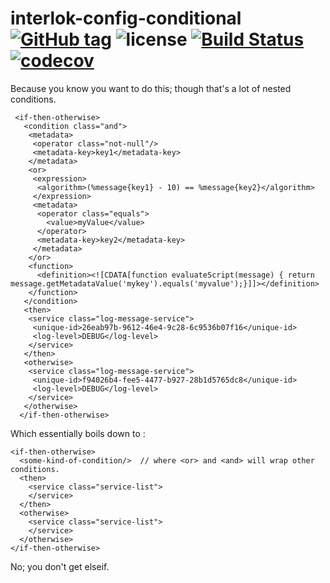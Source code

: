 # interlok-config-conditional [![GitHub tag](https://img.shields.io/github/tag/adaptris/interlok-config-conditional.svg)](https://github.com/adaptris/interlok-config-conditional/tags) ![license](https://img.shields.io/github/license/adaptris/interlok-config-conditional.svg) [![Build Status](https://travis-ci.org/adaptris/interlok-config-conditional.svg?branch=develop)](https://travis-ci.org/adaptris/interlok-config-conditional) [![codecov](https://codecov.io/gh/adaptris/interlok-config-conditional/branch/develop/graph/badge.svg)](https://codecov.io/gh/adaptris/interlok-config-conditional)

Because you know you want to do this; though that's a lot of nested conditions.

```
 <if-then-otherwise>
   <condition class="and">
    <metadata>
     <operator class="not-null"/>
     <metadata-key>key1</metadata-key>
    </metadata>
    <or>
     <expression>
      <algorithm>(%message{key1} - 10) == %message{key2}</algorithm>
     </expression>
     <metadata>
      <operator class="equals">
        <value>myValue</value>
      </operator>
      <metadata-key>key2</metadata-key>
     </metadata>
    </or>
    <function>
      <definition><![CDATA[function evaluateScript(message) { return message.getMetadataValue('mykey').equals('myvalue');}]]></definition>
    </function>
   </condition>
   <then>
    <service class="log-message-service">
     <unique-id>26eab97b-9612-46e4-9c28-6c9536b07f16</unique-id>
     <log-level>DEBUG</log-level>
    </service>
   </then>
   <otherwise>
    <service class="log-message-service">
     <unique-id>f94026b4-fee5-4477-b927-28b1d5765dc8</unique-id>
     <log-level>DEBUG</log-level>
    </service>
   </otherwise>
  </if-then-otherwise>
```

Which essentially boils down to :

```
<if-then-otherwise>
  <some-kind-of-condition/>  // where <or> and <and> will wrap other conditions.
  <then>
    <service class="service-list">
    </service>
  </then>
  <otherwise>
    <service class="service-list">
    </service>
  </otherwise>
</if-then-otherwise>
```

No; you don't get elseif.
